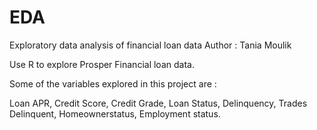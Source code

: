 # EDA
Exploratory data analysis of financial loan data
Author : Tania Moulik

Use R to explore Prosper Financial loan data.

Some of the variables explored in this project are :

Loan APR, Credit Score, Credit Grade, Loan Status, Delinquency,
Trades Delinquent, Homeownerstatus, Employment status.
